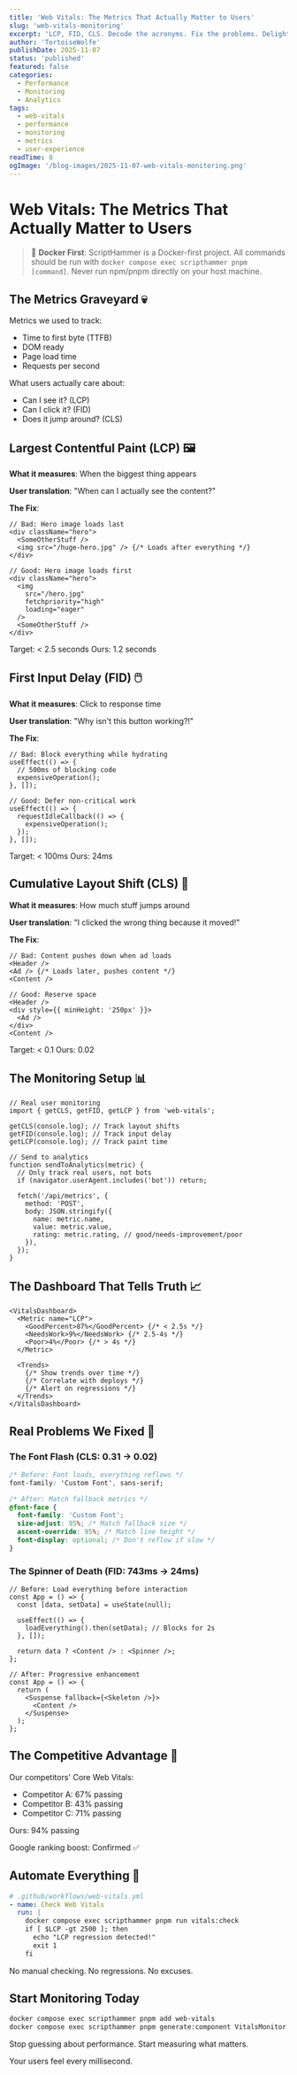 ```yaml
---
title: 'Web Vitals: The Metrics That Actually Matter to Users'
slug: 'web-vitals-monitoring'
excerpt: 'LCP, FID, CLS. Decode the acronyms. Fix the problems. Delight the users.'
author: 'TortoiseWolfe'
publishDate: 2025-11-07
status: 'published'
featured: false
categories:
  - Performance
  - Monitoring
  - Analytics
tags:
  - web-vitals
  - performance
  - monitoring
  - metrics
  - user-experience
readTime: 8
ogImage: '/blog-images/2025-11-07-web-vitals-monitoring.png'
---
```


# Web Vitals: The Metrics That Actually Matter to Users

> 🐳 **Docker First**: ScriptHammer is a Docker-first project. All commands should be run with `docker compose exec scripthammer pnpm [command]`. Never run npm/pnpm directly on your host machine.

## The Metrics Graveyard 💀

Metrics we used to track:

- Time to first byte (TTFB)
- DOM ready
- Page load time
- Requests per second

What users actually care about:

- Can I see it? (LCP)
- Can I click it? (FID)
- Does it jump around? (CLS)

## Largest Contentful Paint (LCP) 🖼️

**What it measures**: When the biggest thing appears

**User translation**: "When can I actually see the content?"

**The Fix**:

```tsx
// Bad: Hero image loads last
<div className="hero">
  <SomeOtherStuff />
  <img src="/huge-hero.jpg" /> {/* Loads after everything */}
</div>

// Good: Hero image loads first
<div className="hero">
  <img
    src="/hero.jpg"
    fetchpriority="high"
    loading="eager"
  />
  <SomeOtherStuff />
</div>
```

Target: < 2.5 seconds
Ours: 1.2 seconds

## First Input Delay (FID) 🖱️

**What it measures**: Click to response time

**User translation**: "Why isn't this button working?!"

**The Fix**:

```tsx
// Bad: Block everything while hydrating
useEffect(() => {
  // 500ms of blocking code
  expensiveOperation();
}, []);

// Good: Defer non-critical work
useEffect(() => {
  requestIdleCallback(() => {
    expensiveOperation();
  });
}, []);
```

Target: < 100ms
Ours: 24ms

## Cumulative Layout Shift (CLS) 🏃

**What it measures**: How much stuff jumps around

**User translation**: "I clicked the wrong thing because it moved!"

**The Fix**:

```tsx
// Bad: Content pushes down when ad loads
<Header />
<Ad /> {/* Loads later, pushes content */}
<Content />

// Good: Reserve space
<Header />
<div style={{ minHeight: '250px' }}>
  <Ad />
</div>
<Content />
```

Target: < 0.1
Ours: 0.02

## The Monitoring Setup 📊

```tsx
// Real user monitoring
import { getCLS, getFID, getLCP } from 'web-vitals';

getCLS(console.log); // Track layout shifts
getFID(console.log); // Track input delay
getLCP(console.log); // Track paint time

// Send to analytics
function sendToAnalytics(metric) {
  // Only track real users, not bots
  if (navigator.userAgent.includes('bot')) return;

  fetch('/api/metrics', {
    method: 'POST',
    body: JSON.stringify({
      name: metric.name,
      value: metric.value,
      rating: metric.rating, // good/needs-improvement/poor
    }),
  });
}
```

## The Dashboard That Tells Truth 📈

```tsx
<VitalsDashboard>
  <Metric name="LCP">
    <GoodPercent>87%</GoodPercent> {/* < 2.5s */}
    <NeedsWork>9%</NeedsWork> {/* 2.5-4s */}
    <Poor>4%</Poor> {/* > 4s */}
  </Metric>

  <Trends>
    {/* Show trends over time */}
    {/* Correlate with deploys */}
    {/* Alert on regressions */}
  </Trends>
</VitalsDashboard>
```

## Real Problems We Fixed 🔧

### The Font Flash (CLS: 0.31 → 0.02)

```css
/* Before: Font loads, everything reflows */
font-family: 'Custom Font', sans-serif;

/* After: Match fallback metrics */
@font-face {
  font-family: 'Custom Font';
  size-adjust: 95%; /* Match fallback size */
  ascent-override: 95%; /* Match line height */
  font-display: optional; /* Don't reflow if slow */
}
```

### The Spinner of Death (FID: 743ms → 24ms)

```tsx
// Before: Load everything before interaction
const App = () => {
  const [data, setData] = useState(null);

  useEffect(() => {
    loadEverything().then(setData); // Blocks for 2s
  }, []);

  return data ? <Content /> : <Spinner />;
};

// After: Progressive enhancement
const App = () => {
  return (
    <Suspense fallback={<Skeleton />}>
      <Content />
    </Suspense>
  );
};
```

## The Competitive Advantage 💪

Our competitors' Core Web Vitals:

- Competitor A: 67% passing
- Competitor B: 43% passing
- Competitor C: 71% passing

Ours: 94% passing

Google ranking boost: Confirmed ✅

## Automate Everything 🤖

```yaml
# .github/workflows/web-vitals.yml
- name: Check Web Vitals
  run: |
    docker compose exec scripthammer pnpm run vitals:check
    if [ $LCP -gt 2500 ]; then
      echo "LCP regression detected!"
      exit 1
    fi
```

No manual checking. No regressions. No excuses.

## Start Monitoring Today

```bash
docker compose exec scripthammer pnpm add web-vitals
docker compose exec scripthammer pnpm generate:component VitalsMonitor
```

Stop guessing about performance.
Start measuring what matters.

Your users feel every millisecond.
